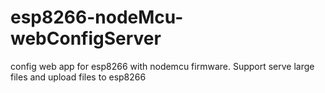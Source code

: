 # esp8266-nodeMcu-webConfigServer
config web app for esp8266 with nodemcu firmware. Support serve large files and upload files to esp8266
